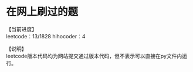 # 在网上刷过的题

【当前进度】  
leetcode：13/1828
hihocoder：4  

【说明】  
leetcode版本代码均为网站提交通过版本代码，但不表示可以直接在py文件内运行。  

